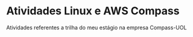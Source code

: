 # Atividades Linux e AWS Compass
Atividades referentes a trilha do meu estágio na empresa Compass-UOL
